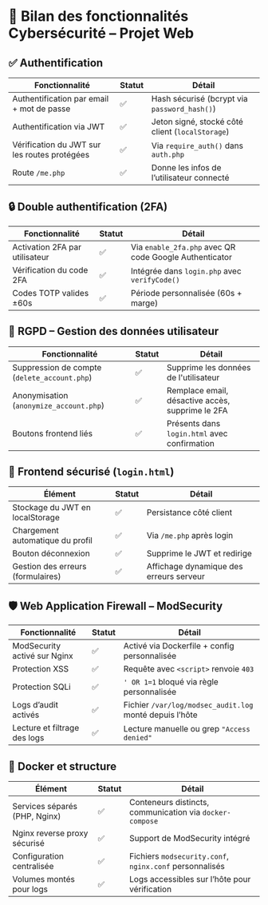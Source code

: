 # 🔐 Bilan des fonctionnalités Cybersécurité – Projet Web

## ✅ Authentification

| Fonctionnalité                        | Statut | Détail |
|--------------------------------------|--------|--------|
| Authentification par email + mot de passe | ✅ | Hash sécurisé (bcrypt via `password_hash()`) |
| Authentification via JWT             | ✅ | Jeton signé, stocké côté client (`localStorage`) |
| Vérification du JWT sur les routes protégées | ✅ | Via `require_auth()` dans `auth.php` |
| Route `/me.php`                      | ✅ | Donne les infos de l’utilisateur connecté |

## 🔒 Double authentification (2FA)

| Fonctionnalité                  | Statut | Détail |
|--------------------------------|--------|--------|
| Activation 2FA par utilisateur | ✅ | Via `enable_2fa.php` avec QR code Google Authenticator |
| Vérification du code 2FA       | ✅ | Intégrée dans `login.php` avec `verifyCode()` |
| Codes TOTP valides ±60s        | ✅ | Période personnalisée (60s + marge) |

## 🧼 RGPD – Gestion des données utilisateur

| Fonctionnalité                    | Statut | Détail |
|----------------------------------|--------|--------|
| Suppression de compte (`delete_account.php`) | ✅ | Supprime les données de l'utilisateur |
| Anonymisation (`anonymize_account.php`) | ✅ | Remplace email, désactive accès, supprime le 2FA |
| Boutons frontend liés            | ✅ | Présents dans `login.html` avec confirmation |

## 🧩 Frontend sécurisé (`login.html`)

| Élément                          | Statut | Détail |
|----------------------------------|--------|--------|
| Stockage du JWT en localStorage  | ✅ | Persistance côté client |
| Chargement automatique du profil | ✅ | Via `/me.php` après login |
| Bouton déconnexion               | ✅ | Supprime le JWT et redirige |
| Gestion des erreurs (formulaires) | ✅ | Affichage dynamique des erreurs serveur |

## 🛡️ Web Application Firewall – ModSecurity

| Fonctionnalité                | Statut | Détail |
|------------------------------|--------|--------|
| ModSecurity activé sur Nginx | ✅ | Activé via Dockerfile + config personnalisée |
| Protection XSS               | ✅ | Requête avec `<script>` renvoie `403` |
| Protection SQLi              | ✅ | `' OR 1=1` bloqué via règle personnalisée |
| Logs d’audit activés         | ✅ | Fichier `/var/log/modsec_audit.log` monté depuis l’hôte |
| Lecture et filtrage des logs | ✅ | Lecture manuelle ou grep `"Access denied"` |

## 📁 Docker et structure

| Élément                         | Statut | Détail |
|---------------------------------|--------|--------|
| Services séparés (PHP, Nginx)   | ✅ | Conteneurs distincts, communication via `docker-compose` |
| Nginx reverse proxy sécurisé    | ✅ | Support de ModSecurity intégré |
| Configuration centralisée       | ✅ | Fichiers `modsecurity.conf`, `nginx.conf` personnalisés |
| Volumes montés pour logs        | ✅ | Logs accessibles sur l’hôte pour vérification |